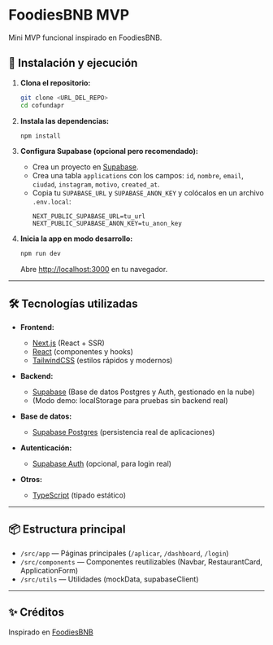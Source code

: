 # FoodiesBNB MVP

Mini MVP funcional inspirado en FoodiesBNB.

## 🚀 Instalación y ejecución

1. **Clona el repositorio:**
   ```bash
   git clone <URL_DEL_REPO>
   cd cofundapr
   ```

2. **Instala las dependencias:**
   ```bash
   npm install
   ```

3. **Configura Supabase (opcional pero recomendado):**
   - Crea un proyecto en [Supabase](https://app.supabase.com/).
   - Crea una tabla `applications` con los campos: `id`, `nombre`, `email`, `ciudad`, `instagram`, `motivo`, `created_at`.
   - Copia tu `SUPABASE_URL` y `SUPABASE_ANON_KEY` y colócalos en un archivo `.env.local`:
     ```env
     NEXT_PUBLIC_SUPABASE_URL=tu_url
     NEXT_PUBLIC_SUPABASE_ANON_KEY=tu_anon_key
     ```

4. **Inicia la app en modo desarrollo:**
   ```bash
   npm run dev
   ```
   Abre [http://localhost:3000](http://localhost:3000) en tu navegador.

---

## 🛠️ Tecnologías utilizadas

- **Frontend:**
  - [Next.js](https://nextjs.org/) (React + SSR)
  - [React](https://react.dev/) (componentes y hooks)
  - [TailwindCSS](https://tailwindcss.com/) (estilos rápidos y modernos)

- **Backend:**
  - [Supabase](https://supabase.com/) (Base de datos Postgres y Auth, gestionado en la nube)
  - (Modo demo: localStorage para pruebas sin backend real)

- **Base de datos:**
  - [Supabase Postgres](https://supabase.com/) (persistencia real de aplicaciones)

- **Autenticación:**
  - [Supabase Auth](https://supabase.com/docs/guides/auth) (opcional, para login real)

- **Otros:**
  - [TypeScript](https://www.typescriptlang.org/) (tipado estático)

---

## 📦 Estructura principal

- `/src/app` — Páginas principales (`/aplicar`, `/dashboard`, `/login`)
- `/src/components` — Componentes reutilizables (Navbar, RestaurantCard, ApplicationForm)
- `/src/utils` — Utilidades (mockData, supabaseClient)

---

## ✨ Créditos
Inspirado en [FoodiesBNB](https://foodiesbnb.com/microinfluencers)
